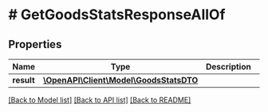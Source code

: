 # # GetGoodsStatsResponseAllOf

## Properties

Name | Type | Description | Notes
------------ | ------------- | ------------- | -------------
**result** | [**\OpenAPI\Client\Model\GoodsStatsDTO**](GoodsStatsDTO.md) |  | [optional]

[[Back to Model list]](../../README.md#models) [[Back to API list]](../../README.md#endpoints) [[Back to README]](../../README.md)
